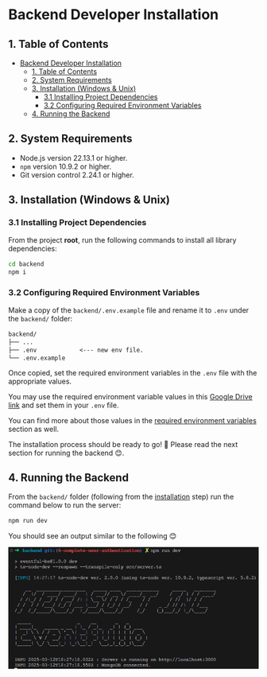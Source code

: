 # Backend Developer Installation

## 1. Table of Contents
- [Backend Developer Installation](#backend-developer-installation)
  - [1. Table of Contents](#1-table-of-contents)
  - [2. System Requirements](#2-system-requirements)
  - [3. Installation (Windows \& Unix)](#3-installation-windows--unix)
    - [3.1 Installing Project Dependencies](#31-installing-project-dependencies)
    - [3.2 Configuring Required Environment Variables](#32-configuring-required-environment-variables)
  - [4. Running the Backend](#4-running-the-backend)

## 2. System Requirements

- Node.js version 22.13.1 or higher.
- `npm` version 10.9.2 or higher.
- Git version control 2.24.1 or higher.

## 3. Installation (Windows & Unix)

### 3.1 Installing Project Dependencies
From the project **root**, run the following commands to install all library dependencies:
```bash
cd backend
npm i
```

### 3.2 Configuring Required Environment Variables

Make a copy of the `backend/.env.example` file and rename it to `.env` under the `backend/` folder:
```
backend/
├── ...
├── .env            <--- new env file.
└── .env.example
```

Once copied, set the required environment variables in the `.env` file with the appropriate values. 

You may use the required environment variable values in this [Google Drive link](https://drive.google.com/file/d/1g40Lz9TSkMRSOmzmHCq0ln4etu__y1UF/view?usp=sharing) and set them in your `.env` file.

You can find more about those values in the [required environment variables](./3.env-vars.md#2.-required-environment-variables) section as well.


The installation process should be ready to go! 🚀 Please read the next section for running the backend 😊.

## 4. Running the Backend

From the `backend/` folder (following from the [installation](#3-installation-windows--unix) step) run the command below to run the server:
```bash
npm run dev
```

You should see an output similar to the following 😊

![Image of the server output](/docs/images/backend/1.developer-installation/running-server-output.png)